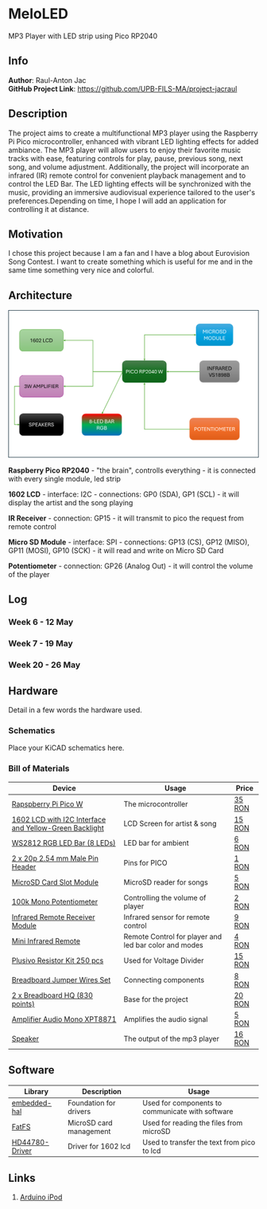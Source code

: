 # MeloLED
MP3 Player with LED strip using Pico RP2040

## Info

**Author**: Raul-Anton Jac \
**GitHub Project Link**: https://github.com/UPB-FILS-MA/project-jacraul


## Description

The project aims to create a multifunctional MP3 player using the Raspberry Pi Pico microcontroller, enhanced with vibrant LED lighting effects for added ambiance. The MP3 player will allow users to enjoy their favorite music tracks with ease, featuring controls for play, pause, previous song, next song, and volume adjustment. Additionally, the project will incorporate an infrared (IR) remote control for convenient playback management and to control the LED Bar. The LED lighting effects will be synchronized with the music, providing an immersive audiovisual experience tailored to the user's preferences.Depending on time, I hope I will add an application for controlling it at distance.

## Motivation

I chose this project because I am a fan and I have a blog about Eurovision Song Contest. I want to create something which is useful for me and in the same time something very nice and colorful.

## Architecture 

![Architecture photo](./schematicsforcomponents.png)


 **Raspberry Pico RP2040**
    - "the brain", controlls everything
    - it is connected with every single module, led strip

 **1602 LCD**
    - interface: I2C
    - connections: GP0 (SDA), GP1 (SCL)
    - it will display the artist and the song playing

 **IR Receiver**
    - connection: GP15
    - it will transmit to pico the request from remote control

 **Micro SD Module**
    - interface: SPI
    - connections: GP13 (CS), GP12 (MISO), GP11 (MOSI), GP10 (SCK)
    - it will read and write on Micro SD Card

 **Potentiometer**
    - connection: GP26 (Analog Out)
    - it will control the volume of the player

## Log

<!-- write every week your progress here -->

### Week 6 - 12 May

### Week 7 - 19 May

### Week 20 - 26 May

## Hardware

Detail in a few words the hardware used.

### Schematics

Place your KiCAD schematics here.

### Bill of Materials


| Device | Usage | Price |
|--------|--------|-------|
| [Rapspberry Pi Pico W](https://www.raspberrypi.com/documentation/microcontrollers/raspberry-pi-pico.html) | The microcontroller | [35 RON](https://www.optimusdigital.ro/en/raspberry-pi-boards/12394-raspberry-pi-pico-w.html) |
| [1602 LCD with I2C Interface and Yellow-Green Backlight](https://www.optimusdigital.ro/en/lcds/62-1602-lcd-with-i2c-interface-and-yellow-green-backlight.html) | LCD Screen for artist & song| [15 RON](https://www.optimusdigital.ro/en/raspberry-pi-boards/12394-raspberry-pi-pico-w.html) |
| [WS2812 RGB LED Bar (8 LEDs)](https://www.optimusdigital.ro/en/led-bars/753-bara-de-led-uri-rgb-ws2812-cu-8-led-uri.html) | LED bar for ambient | [6 RON](https://www.optimusdigital.ro/en/led-bars/753-bara-de-led-uri-rgb-ws2812-cu-8-led-uri.html) |
| [2 x 20p 2.54 mm Male Pin Header](https://www.optimusdigital.ro/en/pin-headers/8445-20-x-2p-254-mm-male-pin-header.html) | Pins for PICO | [1 RON](https://www.optimusdigital.ro/en/pin-headers/8445-20-x-2p-254-mm-male-pin-header.html) |
| [MicroSD Card Slot Module](https://www.optimusdigital.ro/en/memories/1516-microsd-card-slot-module.html) | MicroSD reader for songs | [5 RON](https://www.optimusdigital.ro/en/memories/1516-microsd-card-slot-module.html)|
| [100k Mono Potentiometer](https://www.optimusdigital.ro/en/potentiometers/1887-100k-mono-potentiometer.html?search_query=potentio&results=223) | Controlling the volume of player | [2 RON](https://www.optimusdigital.ro/en/potentiometers/1887-100k-mono-potentiometer.html?search_query=potentio&results=223)|
| [Infrared Remote Receiver Module](https://www.optimusdigital.ro/en/others/755-modul-receptor-telecomanda-infrarou.html) | Infrared sensor for remote control | [9 RON](https://www.optimusdigital.ro/en/others/755-modul-receptor-telecomanda-infrarou.html)|
| [Mini Infrared Remote](https://www.optimusdigital.ro/en/others/11-mini-infrared-remote.html) | Remote Control for player and led bar color and modes| [4 RON](https://www.optimusdigital.ro/en/others/11-mini-infrared-remote.html)|
| [Plusivo Resistor Kit 250 pcs](https://www.optimusdigital.ro/en/resistors/10928-250-pcs-plusivo-resistor-kit.html?search_query=resistors&results=184) | Used for Voltage Divider | [15 RON](https://www.optimusdigital.ro/en/resistors/10928-250-pcs-plusivo-resistor-kit.html?search_query=resistors&results=184)|
| [Breadboard Jumper Wires Set](https://www.optimusdigital.ro/en/wires-with-connectors/12-breadboard-jumper-wire-set.html?search_query=wires&results=561) | Connecting components | [8 RON](https://www.optimusdigital.ro/en/wires-with-connectors/12-breadboard-jumper-wire-set.html?search_query=wires&results=561)|
| [2 x Breadboard HQ (830 points)](https://www.optimusdigital.ro/en/breadboards/8-breadboard-hq-830-points.html) | Base for the project | [20 RON](https://www.optimusdigital.ro/en/breadboards/8-breadboard-hq-830-points.html)|
| [Amplifier Audio Mono XPT8871](https://www.optimusdigital.ro/ro/audio-amplificatoare-audio/8348-amplificator-audio-mono-xpt8871-5-w.html) | Amplifies the audio signal | [5 RON](https://www.optimusdigital.ro/ro/audio-amplificatoare-audio/8348-amplificator-audio-mono-xpt8871-5-w.html)|
| [Speaker ](https://www.emag.ro/difuzor-mini-3-wati-8-ohmi-pentru-arduino-diy-ai1702/pd/DF0ZDDYBM/?ref=fp_growth_atc_1_1&provider=rec&recid=rec_74_c9f04ca83f0bc58c1133face9f24fff43981cc74b43976796129ba02ad6997dd_1714765523&scenario_ID=74) | The output of the mp3 player | [16 RON](https://www.emag.ro/difuzor-mini-3-wati-8-ohmi-pentru-arduino-diy-ai1702/pd/DF0ZDDYBM/?ref=fp_growth_atc_1_1&provider=rec&recid=rec_74_c9f04ca83f0bc58c1133face9f24fff43981cc74b43976796129ba02ad6997dd_1714765523&scenario_ID=74)|


## Software

| Library | Description | Usage |
|---------|-------------|-------|
| [embedded-hal](https://github.com/rust-embedded/embedded-hal)| Foundation for drivers | Used for components to communicate with software |
| [FatFS](https://github.com/rust-embedded-community/embedded-sdmmc-rs) | MicroSD card management | Used for reading the files from microSD |
| [HD44780-Driver](https://github.com/JohnDoneth/hd44780-driver) | Driver for 1602 lcd | Used to transfer the text from pico to lcd |


## Links

1. [Arduino iPod](https://ocw.cs.pub.ro/courses/pm/prj2023/avaduva/arduino-ipod)
